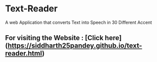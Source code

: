 # Text-Reader
A web Application that converts Text into Speech in 30 Different Accent
## For visiting the Website : [Click here] (https://siddharth25pandey.github.io/text-reader.html)
